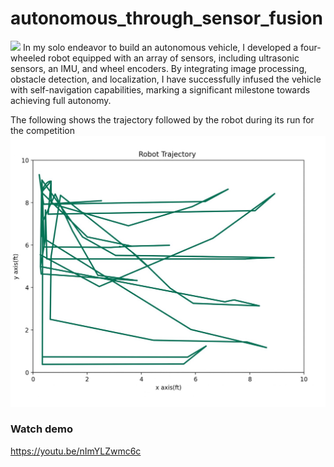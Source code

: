 # autonomous_through_sensor_fusion
![](autonomous_vehicle.jpg)
In my solo endeavor to build an autonomous vehicle, I developed a four-wheeled robot equipped with an array of sensors, including ultrasonic sensors, an IMU, and wheel encoders. By integrating image processing, obstacle detection, and localization, I have successfully infused the vehicle with self-navigation capabilities, marking a significant milestone towards achieving full autonomy.

The following shows the trajectory followed by the robot during its run for the competition
![](Trajectory.jpg)

### Watch demo
https://youtu.be/nImYLZwmc6c
